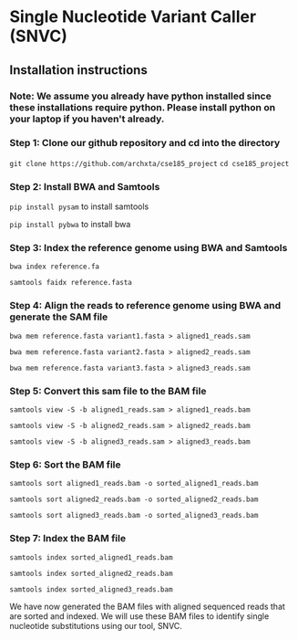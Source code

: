 # Single Nucleotide Variant Caller (SNVC) 

## Installation instructions
### Note: We assume you already have python installed since these installations require python. Please install python on your laptop if you haven't already. 

### Step 1: Clone our github repository and cd into the directory
``` git clone https://github.com/archxta/cse185_project ```
``` cd cse185_project ```

### Step 2: Install BWA and Samtools
  ``` pip install pysam ``` to install samtools

  ``` pip install pybwa ``` to install bwa

### Step 3: Index the reference genome using BWA and Samtools
``` bwa index reference.fa ```

``` samtools faidx reference.fasta ```

### Step 4: Align the reads to reference genome using BWA and generate the SAM file
``` bwa mem reference.fasta variant1.fasta > aligned1_reads.sam ```

``` bwa mem reference.fasta variant2.fasta > aligned2_reads.sam ```

``` bwa mem reference.fasta variant3.fasta > aligned3_reads.sam ```

### Step 5: Convert this sam file to the BAM file
``` samtools view -S -b aligned1_reads.sam > aligned1_reads.bam ```

``` samtools view -S -b aligned2_reads.sam > aligned2_reads.bam ```

``` samtools view -S -b aligned3_reads.sam > aligned3_reads.bam ```

### Step 6: Sort the BAM file
``` samtools sort aligned1_reads.bam -o sorted_aligned1_reads.bam ```

``` samtools sort aligned2_reads.bam -o sorted_aligned2_reads.bam ```

``` samtools sort aligned3_reads.bam -o sorted_aligned3_reads.bam ```

### Step 7: Index the BAM file
``` samtools index sorted_aligned1_reads.bam ```

``` samtools index sorted_aligned2_reads.bam ```

``` samtools index sorted_aligned3_reads.bam ```

We have now generated the BAM files with aligned sequenced reads that are sorted and indexed. We will use these BAM files to identify single nucleotide substitutions using our tool, SNVC.  

 
















